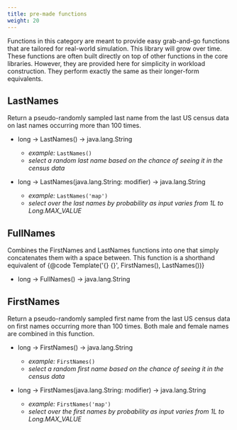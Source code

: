 ```yaml
---
title: pre-made functions
weight: 20
---
```


Functions in this category are meant to provide easy grab-and-go functions that are tailored for real-world simulation.
This library will grow over time. These functions are often built directly on top of other functions in the core
libraries. However, they are provided here for simplicity in workload construction. They perform exactly the same as
their longer-form equivalents.


## LastNames

Return a pseudo-randomly sampled last name from the last US census data on last names occurring more than 100 times.

- long -> LastNames() -> java.lang.String
  - *example:* `LastNames()`
  - *select a random last name based on the chance of seeing it in the census data*

- long -> LastNames(java.lang.String: modifier) -> java.lang.String
  - *example:* `LastNames('map')`
  - *select over the last names by probability as input varies from 1L to Long.MAX_VALUE*

## FullNames

Combines the FirstNames and LastNames functions into one that simply concatenates them with a space between. This function is a shorthand equivalent of {@code Template('{} {}', FirstNames(), LastNames())}

- long -> FullNames() -> java.lang.String

## FirstNames

Return a pseudo-randomly sampled first name from the last US census data on first names occurring more than 100 times. Both male and female names are combined in this function.

- long -> FirstNames() -> java.lang.String
  - *example:* `FirstNames()`
  - *select a random first name based on the chance of seeing it in the census data*

- long -> FirstNames(java.lang.String: modifier) -> java.lang.String
  - *example:* `FirstNames('map')`
  - *select over the first names by probability as input varies from 1L to Long.MAX_VALUE*

